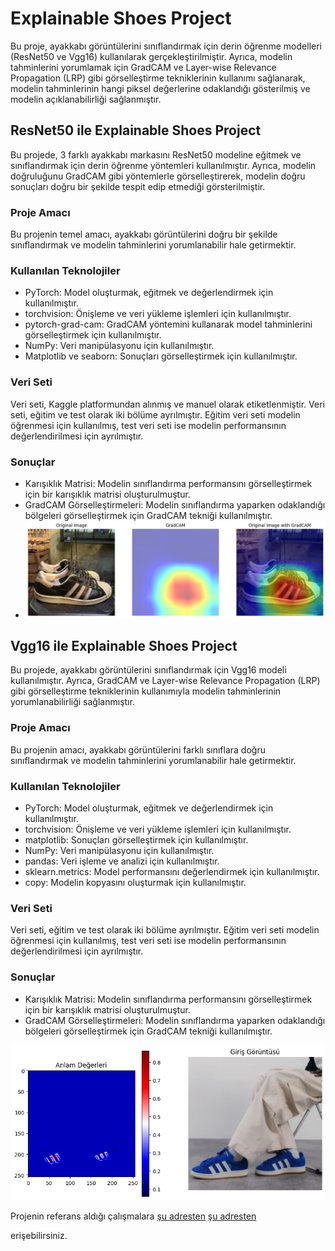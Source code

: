 # Explainable Shoes Project


Bu proje, ayakkabı görüntülerini sınıflandırmak için derin öğrenme modelleri (ResNet50 ve Vgg16) kullanılarak gerçekleştirilmiştir. Ayrıca, modelin tahminlerini yorumlamak için GradCAM ve Layer-wise Relevance Propagation (LRP) gibi görselleştirme tekniklerinin kullanımı sağlanarak, modelin tahminlerinin hangi piksel değerlerine odaklandığı gösterilmiş ve modelin açıklanabilirliği sağlanmıştır.

## ResNet50 ile Explainable Shoes Project

Bu projede, 3 farklı ayakkabı markasını ResNet50 modeline eğitmek ve sınıflandırmak için derin öğrenme yöntemleri kullanılmıştır. Ayrıca, modelin doğruluğunu GradCAM gibi yöntemlerle görselleştirerek, modelin doğru sonuçları doğru bir şekilde tespit edip etmediği görsterilmiştir.

### Proje Amacı

Bu projenin temel amacı, ayakkabı görüntülerini doğru bir şekilde sınıflandırmak ve modelin tahminlerini yorumlanabilir hale getirmektir.

### Kullanılan Teknolojiler

- PyTorch: Model oluşturmak, eğitmek ve değerlendirmek için kullanılmıştır.
- torchvision: Önişleme ve veri yükleme işlemleri için kullanılmıştır.
- pytorch-grad-cam: GradCAM yöntemini kullanarak model tahminlerini görselleştirmek için kullanılmıştır.
- NumPy: Veri manipülasyonu için kullanılmıştır.
- Matplotlib ve seaborn: Sonuçları görselleştirmek için kullanılmıştır.

### Veri Seti

Veri seti, Kaggle platformundan alınmış ve manuel olarak etiketlenmiştir. Veri seti, eğitim ve test olarak iki bölüme ayrılmıştır. Eğitim veri seti modelin öğrenmesi için kullanılmış, test veri seti ise modelin performansının değerlendirilmesi için ayrılmıştır.

### Sonuçlar

- Karışıklık Matrisi: Modelin sınıflandırma performansını görselleştirmek için bir karışıklık matrisi oluşturulmuştur.
- GradCAM Görselleştirmeleri: Modelin sınıflandırma yaparken odaklandığı bölgeleri görselleştirmek için GradCAM tekniği kullanılmıştır.
- <img src="https://github.com/AbdulbariSoylemez/ExplainableShoesProject/blob/main/ResNetCikti/Resnet50output2.png" alt="Description">

## Vgg16 ile Explainable Shoes Project

Bu projede, ayakkabı görüntülerini sınıflandırmak için Vgg16 modeli kullanılmıştır. Ayrıca, GradCAM ve Layer-wise Relevance Propagation (LRP) gibi görselleştirme tekniklerinin kullanımıyla modelin tahminlerinin yorumlanabilirliği sağlanmıştır.

### Proje Amacı

Bu projenin amacı, ayakkabı görüntülerini farklı sınıflara doğru sınıflandırmak ve modelin tahminlerini yorumlanabilir hale getirmektir.

### Kullanılan Teknolojiler

- PyTorch: Model oluşturmak, eğitmek ve değerlendirmek için kullanılmıştır.
- torchvision: Önişleme ve veri yükleme işlemleri için kullanılmıştır.
- matplotlib: Sonuçları görselleştirmek için kullanılmıştır.
- NumPy: Veri manipülasyonu için kullanılmıştır.
- pandas: Veri işleme ve analizi için kullanılmıştır.
- sklearn.metrics: Model performansını değerlendirmek için kullanılmıştır.
- copy: Modelin kopyasını oluşturmak için kullanılmıştır.

### Veri Seti

Veri seti, eğitim ve test olarak iki bölüme ayrılmıştır. Eğitim veri seti modelin öğrenmesi için kullanılmış, test veri seti ise modelin performansının değerlendirilmesi için ayrılmıştır.

### Sonuçlar

- Karışıklık Matrisi: Modelin sınıflandırma performansını görselleştirmek için bir karışıklık matrisi oluşturulmuştur.
- GradCAM Görselleştirmeleri: Modelin sınıflandırma yaparken odaklandığı bölgeleri görselleştirmek için GradCAM tekniği kullanılmıştır.
<img src="https://github.com/AbdulbariSoylemez/ExplainableShoesProject/blob/main/VggCikti/Vgg16output2.png" alt="Description">

Projenin referans aldığı çalışmalara 
[şu adresten](https://github.com/jacobgil/pytorch-grad-cam) 
[şu adresten](https://www.youtube.com/watch?v=PDRewtcqmaI&t=3s) 

erişebilirsiniz.


